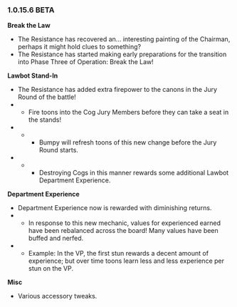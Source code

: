 ### 1.0.15.6 BETA

**Break the Law**
- The Resistance has recovered an… interesting painting of the Chairman, perhaps it might hold clues to something?
- The Resistance has started making early preparations for the transition into Phase Three of Operation: Break the Law!

**Lawbot Stand-In**
- The Resistance has added extra firepower to the canons in the Jury Round of the battle!
- - Fire toons into the Cog Jury Members before they can take a seat in the stands!
- - - Bumpy will refresh toons of this new change before the Jury Round starts.
- - - Destroying Cogs in this manner rewards some additional Lawbot Department Experience.

**Department Experience**
- Department Experience now is rewarded with diminishing returns.
- - In response to this new mechanic, values for experienced earned have been rebalanced across the board! Many values have been buffed and nerfed.
- - Example: In the VP, the first stun rewards a decent amount of experience; but over time toons learn less and less experience per stun on the VP.


**Misc**
- Various accessory tweaks.
